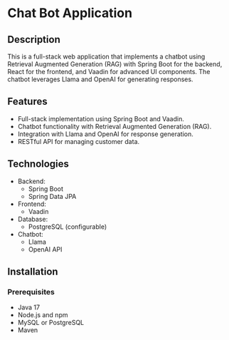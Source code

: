 # Chat Bot Application

## Description

This is a full-stack web application that implements a chatbot using Retrieval Augmented Generation (RAG) with Spring Boot for the backend, React for the frontend, and Vaadin for advanced UI components. The chatbot leverages Llama and OpenAI for generating responses.

## Features

- Full-stack implementation using Spring Boot and Vaadin.
- Chatbot functionality with Retrieval Augmented Generation (RAG).
- Integration with Llama and OpenAI for response generation.
- RESTful API for managing customer data.

## Technologies

- Backend:
  - Spring Boot
  - Spring Data JPA
- Frontend:
  - Vaadin
- Database:
  - PostgreSQL (configurable)
- Chatbot:
  - Llama
  - OpenAI API

## Installation

### Prerequisites

- Java 17
- Node.js and npm
- MySQL or PostgreSQL
- Maven
